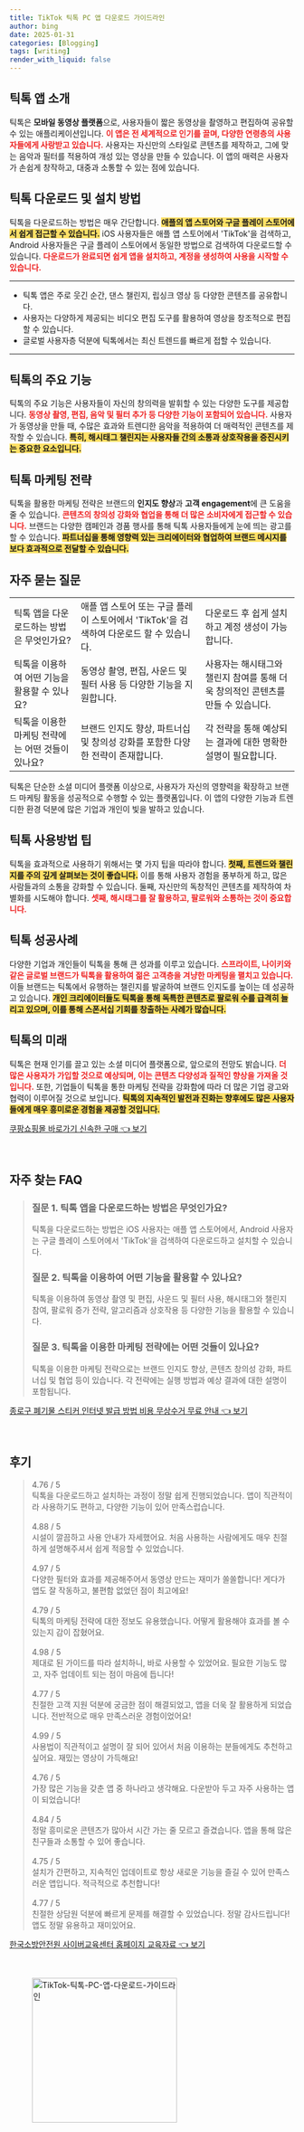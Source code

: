 ```yaml
---
title: TikTok 틱톡 PC 앱 다운로드 가이드라인
author: bing
date: 2025-01-31
categories: [Blogging]
tags: [writing]
render_with_liquid: false
---
```



<h2 id='틱톡_앱_소개'>틱톡 앱 소개</h2>

<p>틱톡은 <b>모바일 동영상 플랫폼</b>으로, 사용자들이 짧은 동영상을 촬영하고 편집하여 공유할 수 있는 애플리케이션입니다. <b><span style="color: #ee2323;">이 앱은 전 세계적으로 인기를 끌며, 다양한 연령층의 사용자들에게 사랑받고 있습니다.</span></b> 사용자는 자신만의 스타일로 콘텐츠를 제작하고, 그에 맞는 음악과 필터를 적용하여 개성 있는 영상을 만들 수 있습니다. 이 앱의 매력은 사용자가 손쉽게 창작하고, 대중과 소통할 수 있는 점에 있습니다.</p>

<h2 id='틱톡_다운로드_및_설치_방법'>틱톡 다운로드 및 설치 방법</h2>

<p>틱톡을 다운로드하는 방법은 매우 간단합니다. <b><span style="background-color: #ffe066;">애플의 앱 스토어와 구글 플레이 스토어에서 쉽게 접근할 수 있습니다.</span></b> iOS 사용자들은 애플 앱 스토어에서 'TikTok'을 검색하고, Android 사용자들은 구글 플레이 스토어에서 동일한 방법으로 검색하여 다운로드할 수 있습니다. <b><span style="color: #ee2323;">다운로드가 완료되면 쉽게 앱을 설치하고, 계정을 생성하여 사용을 시작할 수 있습니다.</span></b></p>

<hr />

<ul>
    <li>틱톡 앱은 주로 웃긴 순간, 댄스 챌린지, 립싱크 영상 등 다양한 콘텐츠를 공유합니다.</li>
    <li>사용자는 다양하게 제공되는 비디오 편집 도구를 활용하여 영상을 창조적으로 편집할 수 있습니다.</li>
    <li>글로벌 사용자층 덕분에 틱톡에서는 최신 트렌드를 빠르게 접할 수 있습니다.</li>
</ul>

<hr />

<h2 id='틱톡의_주요_기능'>틱톡의 주요 기능</h2>

<p>틱톡의 주요 기능은 사용자들이 자신의 창의력을 발휘할 수 있는 다양한 도구를 제공합니다. <b><span style="color: #ee2323;">동영상 촬영, 편집, 음악 및 필터 추가 등 다양한 기능이 포함되어 있습니다.</span></b> 사용자가 동영상을 만들 때, 수많은 효과와 트렌디한 음악을 적용하여 더 매력적인 콘텐츠를 제작할 수 있습니다. <b><span style="background-color: #ffe066;">특히, 해시태그 챌린지는 사용자들 간의 소통과 상호작용을 증진시키는 중요한 요소입니다.</span></b></p>

<h2 id='틱톡_마케팅_전략'>틱톡 마케팅 전략</h2>

<p>틱톡을 활용한 마케팅 전략은 브랜드의 <b>인지도 향상</b>과 <b>고객 engagement</b>에 큰 도움을 줄 수 있습니다. <b><span style="color: #ee2323;">콘텐츠의 창의성 강화와 협업을 통해 더 많은 소비자에게 접근할 수 있습니다.</span></b> 브랜드는 다양한 캠페인과 경품 행사를 통해 틱톡 사용자들에게 눈에 띄는 광고를 할 수 있습니다. <b><span style="background-color: #ffe066;">파트너십을 통해 영향력 있는 크리에이터와 협업하여 브랜드 메시지를 보다 효과적으로 전달할 수 있습니다.</span></b></p>

<h2 id='자주_묻는_질문'>자주 묻는 질문</h2>

<table>
    <tr>
        <td>틱톡 앱을 다운로드하는 방법은 무엇인가요?</td>
        <td>애플 앱 스토어 또는 구글 플레이 스토어에서 'TikTok'을 검색하여 다운로드 할 수 있습니다.</td>
        <td>다운로드 후 쉽게 설치하고 계정 생성이 가능합니다.</td>
    </tr>
    <tr>
        <td>틱톡을 이용하여 어떤 기능을 활용할 수 있나요?</td>
        <td>동영상 촬영, 편집, 사운드 및 필터 사용 등 다양한 기능을 지원합니다.</td>
        <td>사용자는 해시태그와 챌린지 참여를 통해 더욱 창의적인 콘텐츠를 만들 수 있습니다.</td>
    </tr>
    <tr>
        <td>틱톡을 이용한 마케팅 전략에는 어떤 것들이 있나요?</td>
        <td>브랜드 인지도 향상, 파트너십 및 창의성 강화를 포함한 다양한 전략이 존재합니다.</td>
        <td>각 전략을 통해 예상되는 결과에 대한 명확한 설명이 필요합니다.</td>
    </tr>
</table>

<p>틱톡은 단순한 소셜 미디어 플랫폼 이상으로, 사용자가 자신의 영향력을 확장하고 브랜드 마케팅 활동을 성공적으로 수행할 수 있는 플랫폼입니다. 이 앱의 다양한 기능과 트렌디한 환경 덕분에 많은 기업과 개인이 빛을 발하고 있습니다.</p>

<h2 id='틱톡_사용방법_팁'>틱톡 사용방법 팁</h2>

<p>틱톡을 효과적으로 사용하기 위해서는 몇 가지 팁을 따라야 합니다. <b><span style="background-color: #ffe066;">첫째, 트렌드와 챌린지를 주의 깊게 살펴보는 것이 좋습니다.</span></b> 이를 통해 사용자 경험을 풍부하게 하고, 많은 사람들과의 소통을 강화할 수 있습니다. 둘째, 자신만의 독창적인 콘텐츠를 제작하여 차별화를 시도해야 합니다. <b><span style="color: #ee2323;">셋째, 해시태그를 잘 활용하고, 팔로워와 소통하는 것이 중요합니다.</span></b></p>

<h2 id='틱톡_성공사례'>틱톡 성공사례</h2>

<p>다양한 기업과 개인들이 틱톡을 통해 큰 성과를 이루고 있습니다. <b><span style="color: #ee2323;">스프라이트, 나이키와 같은 글로벌 브랜드가 틱톡을 활용하여 젊은 고객층을 겨냥한 마케팅을 펼치고 있습니다.</span></b> 이들 브랜드는 틱톡에서 유행하는 챌린지를 발굴하여 브랜드 인지도를 높이는 데 성공하고 있습니다. <b><span style="background-color: #ffe066;">개인 크리에이터들도 틱톡을 통해 독특한 콘텐츠로 팔로워 수를 급격히 늘리고 있으며, 이를 통해 스폰서십 기회를 창출하는 사례가 많습니다.</span></b></p>

<h2 id='틱톡의_미래'>틱톡의 미래</h2>

<p>틱톡은 현재 인기를 끌고 있는 소셜 미디어 플랫폼으로, 앞으로의 전망도 밝습니다. <b><span style="color: #ee2323;">더 많은 사용자가 가입할 것으로 예상되며, 이는 콘텐츠 다양성과 질적인 향상을 가져올 것입니다.</span></b> 또한, 기업들이 틱톡을 통한 마케팅 전략을 강화함에 따라 더 많은 기업 광고와 협력이 이루어질 것으로 보입니다. <b><span style="background-color: #ffe066;">틱톡의 지속적인 발전과 진화는 향후에도 많은 사용자들에게 매우 흥미로운 경험을 제공할 것입니다.</span></b></p>


<p><a class="click-button" title="쿠팡쇼핑몰 바로가기 신속한 구매" href="https://yellowplanner.github.io/posts/%EC%BF%A0%ED%8C%A1%EC%87%BC%ED%95%91%EB%AA%B0-%EB%B0%94%EB%A1%9C%EA%B0%80%EA%B8%B0-%EC%8B%A0%EC%86%8D%ED%95%9C-%EA%B5%AC%EB%A7%A4/" rel="dofollow">쿠팡쇼핑몰 바로가기 신속한 구매 👈 보기</a></p><br>
<h2 id='자주_찾는_FAQ'>자주 찾는 FAQ</h2>
<div itemscope="" itemtype="https://schema.org/FAQPage"> <blockquote> <div itemscope="" itemprop="mainEntity" itemtype="https://schema.org/Question"> <h3 itemprop="name">질문 1. 틱톡 앱을 다운로드하는 방법은 무엇인가요?</h3> <div itemscope="" itemprop="acceptedAnswer" itemtype="https://schema.org/Answer"> <span itemprop="text"> <p>틱톡을 다운로드하는 방법은 iOS 사용자는 애플 앱 스토어에서, Android 사용자는 구글 플레이 스토어에서 'TikTok'을 검색하여 다운로드하고 설치할 수 있습니다.</p> </span> </div> </div> <div itemscope="" itemprop="mainEntity" itemtype="https://schema.org/Question"> <h3 itemprop="name">질문 2. 틱톡을 이용하여 어떤 기능을 활용할 수 있나요?</h3> <div itemscope="" itemprop="acceptedAnswer" itemtype="https://schema.org/Answer"> <span itemprop="text"> <p>틱톡을 이용하여 동영상 촬영 및 편집, 사운드 및 필터 사용, 해시태그와 챌린지 참여, 팔로워 증가 전략, 알고리즘과 상호작용 등 다양한 기능을 활용할 수 있습니다.</p> </span> </div> </div> <div itemscope="" itemprop="mainEntity" itemtype="https://schema.org/Question"> <h3 itemprop="name">질문 3. 틱톡을 이용한 마케팅 전략에는 어떤 것들이 있나요?</h3> <div itemscope="" itemprop="acceptedAnswer" itemtype="https://schema.org/Answer"> <span itemprop="text"> <p>틱톡을 이용한 마케팅 전략으로는 브랜드 인지도 향상, 콘텐츠 창의성 강화, 파트너십 및 협업 등이 있습니다. 각 전략에는 실행 방법과 예상 결과에 대한 설명이 포함됩니다.</p> </span> </div> </div> </blockquote> </div>
<p><a class="click-button" title="종로구 폐기물 스티커 인터넷 발급 방법 비용 무상수거 무료 안내" href="https://yellowplanner.github.io/posts/%EC%A2%85%EB%A1%9C%EA%B5%AC-%ED%8F%90%EA%B8%B0%EB%AC%BC-%EC%8A%A4%ED%8B%B0%EC%BB%A4-%EC%9D%B8%ED%84%B0%EB%84%B7-%EB%B0%9C%EA%B8%89-%EB%B0%A9%EB%B2%95-%EB%B9%84%EC%9A%A9-%EB%AC%B4%EC%83%81%EC%88%98%EA%B1%B0-%EB%AC%B4%EB%A3%8C-%EC%95%88%EB%82%B4/" rel="dofollow">종로구 폐기물 스티커 인터넷 발급 방법 비용 무상수거 무료 안내 👈 보기</a></p><br>
<h2 id='후기'>후기</h2>
<div itemscope itemtype="https://schema.org/Product">
  <blockquote>
  <div itemprop="review" itemscope itemtype="https://schema.org/Review">
      <div itemprop="reviewRating" itemscope itemtype="https://schema.org/Rating"> <span itemprop="ratingValue">4.76</span> / <span itemprop="bestRating">5</span> </div>
      <span itemprop="reviewBody">틱톡을 다운로드하고 설치하는 과정이 정말 쉽게 진행되었습니다. 앱이 직관적이라 사용하기도 편하고, 다양한 기능이 있어 만족스럽습니다.</span>
  </div>
  <br>
  <div itemprop="review" itemscope itemtype="https://schema.org/Review">
      <div itemprop="reviewRating" itemscope itemtype="https://schema.org/Rating"> <span itemprop="ratingValue">4.88</span> / <span itemprop="bestRating">5</span> </div>
      <span itemprop="reviewBody">시설이 깔끔하고 사용 안내가 자세했어요. 처음 사용하는 사람에게도 매우 친절하게 설명해주셔서 쉽게 적응할 수 있었습니다.</span>
  </div>
  <br>
  <div itemprop="review" itemscope itemtype="https://schema.org/Review">
      <div itemprop="reviewRating" itemscope itemtype="https://schema.org/Rating"> <span itemprop="ratingValue">4.97</span> / <span itemprop="bestRating">5</span> </div>
      <span itemprop="reviewBody">다양한 필터와 효과를 제공해주어서 동영상 만드는 재미가 쏠쏠합니다! 게다가 앱도 잘 작동하고, 불편함 없었던 점이 최고에요!</span>
  </div>
  <br>
  <div itemprop="review" itemscope itemtype="https://schema.org/Review">
      <div itemprop="reviewRating" itemscope itemtype="https://schema.org/Rating"> <span itemprop="ratingValue">4.79</span> / <span itemprop="bestRating">5</span> </div>
      <span itemprop="reviewBody">틱톡의 마케팅 전략에 대한 정보도 유용했습니다. 어떻게 활용해야 효과를 볼 수 있는지 감이 잡혔어요.</span>
  </div>
  <br>
  <div itemprop="review" itemscope itemtype="https://schema.org/Review">
      <div itemprop="reviewRating" itemscope itemtype="https://schema.org/Rating"> <span itemprop="ratingValue">4.98</span> / <span itemprop="bestRating">5</span> </div>
      <span itemprop="reviewBody">제대로 된 가이드를 따라 설치하니, 바로 사용할 수 있었어요. 필요한 기능도 많고, 자주 업데이트 되는 점이 마음에 듭니다!</span>
  </div>
  <br>
  <div itemprop="review" itemscope itemtype="https://schema.org/Review">
      <div itemprop="reviewRating" itemscope itemtype="https://schema.org/Rating"> <span itemprop="ratingValue">4.77</span> / <span itemprop="bestRating">5</span> </div>
      <span itemprop="reviewBody">친절한 고객 지원 덕분에 궁금한 점이 해결되었고, 앱을 더욱 잘 활용하게 되었습니다. 전반적으로 매우 만족스러운 경험이었어요!</span>
  </div>
  <br>
  <div itemprop="review" itemscope itemtype="https://schema.org/Review">
      <div itemprop="reviewRating" itemscope itemtype="https://schema.org/Rating"> <span itemprop="ratingValue">4.99</span> / <span itemprop="bestRating">5</span> </div>
      <span itemprop="reviewBody">사용법이 직관적이고 설명이 잘 되어 있어서 처음 이용하는 분들에게도 추천하고 싶어요. 재밌는 영상이 가득해요!</span>
  </div>
  <br>
  <div itemprop="review" itemscope itemtype="https://schema.org/Review">
      <div itemprop="reviewRating" itemscope itemtype="https://schema.org/Rating"> <span itemprop="ratingValue">4.76</span> / <span itemprop="bestRating">5</span> </div>
      <span itemprop="reviewBody">가장 많은 기능을 갖춘 앱 중 하나라고 생각해요. 다운받아 두고 자주 사용하는 앱이 되었습니다!</span>
  </div>
  <br>
  <div itemprop="review" itemscope itemtype="https://schema.org/Review">
      <div itemprop="reviewRating" itemscope itemtype="https://schema.org/Rating"> <span itemprop="ratingValue">4.84</span> / <span itemprop="bestRating">5</span> </div>
      <span itemprop="reviewBody">정말 흥미로운 콘텐츠가 많아서 시간 가는 줄 모르고 즐겼습니다. 앱을 통해 많은 친구들과 소통할 수 있어 좋습니다.</span>
  </div>
  <br>
  <div itemprop="review" itemscope itemtype="https://schema.org/Review">
      <div itemprop="reviewRating" itemscope itemtype="https://schema.org/Rating"> <span itemprop="ratingValue">4.75</span> / <span itemprop="bestRating">5</span> </div>
      <span itemprop="reviewBody">설치가 간편하고, 지속적인 업데이트로 항상 새로운 기능을 즐길 수 있어 만족스러운 앱입니다. 적극적으로 추천합니다!</span>
  </div>
  <br>
  <div itemprop="review" itemscope itemtype="https://schema.org/Review">
      <div itemprop="reviewRating" itemscope itemtype="https://schema.org/Rating"> <span itemprop="ratingValue">4.77</span> / <span itemprop="bestRating">5</span> </div>
      <span itemprop="reviewBody">친절한 상담원 덕분에 빠르게 문제를 해결할 수 있었습니다. 정말 감사드립니다! 앱도 정말 유용하고 재미있어요.</span>
  </div>
  </blockquote>
</div>
<p><a class="click-button" title="한국소방안전원 사이버교육센터 홈페이지 교육자료" href="https://yellowplanner.github.io/posts/%ED%95%9C%EA%B5%AD%EC%86%8C%EB%B0%A9%EC%95%88%EC%A0%84%EC%9B%90-%EC%82%AC%EC%9D%B4%EB%B2%84%EA%B5%90%EC%9C%A1%EC%84%BC%ED%84%B0-%ED%99%88%ED%8E%98%EC%9D%B4%EC%A7%80-%EA%B5%90%EC%9C%A1%EC%9E%90%EB%A3%8C/" rel="dofollow">한국소방안전원 사이버교육센터 홈페이지 교육자료 👈 보기</a></p><br>
<figure class="image"><img src="https://yellowplanner.github.io/assets/img/thumbnail/TikTok-틱톡-PC-앱-다운로드-가이드라인.webp" alt="TikTok-틱톡-PC-앱-다운로드-가이드라인" width="256" height="256"></figure>